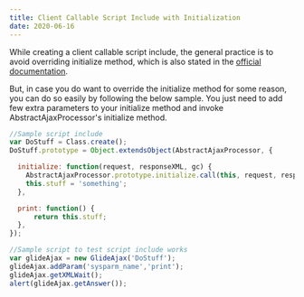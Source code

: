 ```yaml
---
title: Client Callable Script Include with Initialization
date: 2020-06-16
---
```

While creating a client callable script include, the general practice is to avoid overriding initialize method, which is also stated in the [official documentation](https://docs.servicenow.com/bundle/orlando-application-development/page/script/ajax/topic/p_AJAX.html).

But, in case you do want to override the initialize method for some reason, you can do so easily by following the below sample. You just need to add few extra parameters to your initialize method and invoke AbstractAjaxProcessor's initialize method.

```js
//Sample script include
var DoStuff = Class.create();
DoStuff.prototype = Object.extendsObject(AbstractAjaxProcessor, {

  initialize: function(request, responseXML, gc) {
    AbstractAjaxProcessor.prototype.initialize.call(this, request, responseXML, gc);
    this.stuff = 'something';
  },

  print: function() {
      return this.stuff;
  },
});
```

```js
//Sample script to test script include works
var glideAjax = new GlideAjax('DoStuff');
glideAjax.addParam('sysparm_name','print');
glideAjax.getXMLWait();
alert(glideAjax.getAnswer());
```